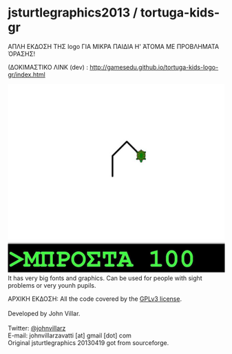 # jsturtlegraphics2013 / tortuga-kids-gr

ΑΠΛΗ ΕΚΔΟΣΗ ΤΗΣ logo ΓΙΑ ΜΙΚΡΑ ΠΑΙΔΙΑ Η' ΆΤΟΜΑ ΜΕ ΠΡΟΒΛΗΜΑΤΑ ΌΡΑΣΗΣ!

(ΔΟΚΙΜΑΣΤΙΚΟ ΛΙΝΚ (dev) : http://gamesedu.github.io/tortuga-kids-logo-gr/index.html

<img src="kidslogo_turtoga_big_fonts.jpg" />
It has very big fonts and graphics. Can be used for people with sight problems or very younh pupils.

ΑΡΧΙΚΗ ΕΚΔΟΣΗ:
All the code covered by the <a href="http://www.gnu.org/licenses/gpl.html">GPLv3 license</a>.<br><br>
Developed by John Villar.<br><br>
Twitter: <a href="http://twitter.com/johnvillarz">@johnvillarz</a><br>
E-mail: johnvillarzavatti [at] gmail [dot] com<br>
Original jsturtlegraphics 20130419 got from sourceforge.
